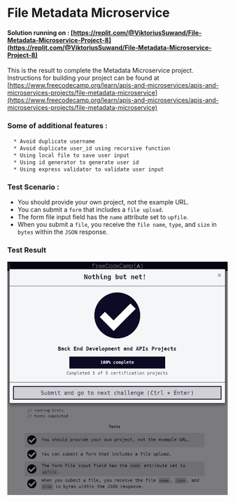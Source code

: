 # File Metadata Microservice
#### Solution running on : [https://replit.com/@ViktoriusSuwand/File-Metadata-Microservice-Project-8](https://replit.com/@ViktoriusSuwand/File-Metadata-Microservice-Project-8)

This is the result to complete the Metadata Microservice project. 
Instructions for building your project can be found at [https://www.freecodecamp.org/learn/apis-and-microservices/apis-and-microservices-projects/file-metadata-microservice](https://www.freecodecamp.org/learn/apis-and-microservices/apis-and-microservices-projects/file-metadata-microservice)

###  Some of additional features :
      * Avoid duplicate username
      * Avoid duplicate user_id using recursive function
      * Using local file to save user input
      * Using id generator to generate user id
      * Using express validator to validate user input


### Test Scenario :
- You should provide your own project, not the example URL.
- You can submit a `form` that includes a `file upload`.
- The form file input field has the `name` attribute set to `upfile`.
- When you submit a `file`, you receive the `file name`, `type`, and `size` in `bytes` within the `JSON` response.


### Test Result
![complete](complete.jpg)
